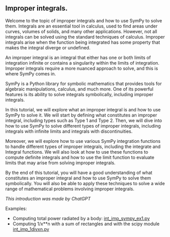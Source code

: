 ## Improper integrals.

Welcome to the topic of improper integrals and how to use SymPy to solve them. Integrals are an essential tool in calculus, used to find areas under curves, volumes of solids, and many other applications. However, not all integrals can be solved using the standard techniques of calculus. Improper integrals arise when the function being integrated has some property that makes the integral diverge or undefined.

An improper integral is an integral that either has one or both limits of integration infinite or contains a singularity within the limits of integration. Improper integrals require a more nuanced approach to solve, and this is where SymPy comes in.

SymPy is a Python library for symbolic mathematics that provides tools for algebraic manipulations, calculus, and much more. One of its powerful features is its ability to solve integrals symbolically, including improper integrals.

In this tutorial, we will explore what an improper integral is and how to use SymPy to solve it. We will start by defining what constitutes an improper integral, including types such as Type 1 and Type 2. Then, we will dive into how to use SymPy to solve different types of improper integrals, including integrals with infinite limits and integrals with discontinuities.

Moreover, we will explore how to use various SymPy integration functions to handle different types of improper integrals, including the integrate and Integral functions. We will also look at how to use these functions to compute definite integrals and how to use the limit function to evaluate limits that may arise from solving improper integrals.

By the end of this tutorial, you will have a good understanding of what constitutes an improper integral and how to use SymPy to solve them symbolically. You will also be able to apply these techniques to solve a wide range of mathematical problems involving improper integrals.

*This introduction was made by ChatGPT*

Examples:

- Computing total power radiated by a body: [int_imp_sympy_ex1.py](int_imp_sympy_ex1.py)
- Computing 1/x**n with a sum of rectangles and with the scipy module [int_imp_1divxn.py](int_imp_1divxn.py)

